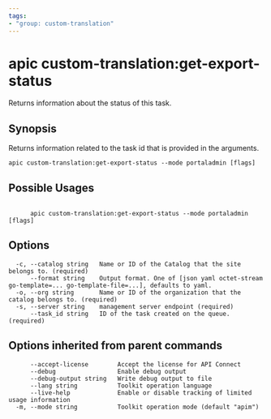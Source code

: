 ```yaml
---
tags:
- "group: custom-translation"
---
```

# apic custom-translation:get-export-status

Returns information about the status of this task.

## Synopsis

Returns information related to the task id that is provided in the arguments.

```
apic custom-translation:get-export-status --mode portaladmin [flags]
```

## Possible Usages

```

      apic custom-translation:get-export-status --mode portaladmin [flags]

```

## Options

```
  -c, --catalog string   Name or ID of the Catalog that the site belongs to. (required)
      --format string    Output format. One of [json yaml octet-stream go-template=... go-template-file=...], defaults to yaml.
  -o, --org string       Name or ID of the organization that the catalog belongs to. (required)
  -s, --server string    management server endpoint (required)
      --task_id string   ID of the task created on the queue. (required)
```

## Options inherited from parent commands

```
      --accept-license        Accept the license for API Connect
      --debug                 Enable debug output
      --debug-output string   Write debug output to file
      --lang string           Toolkit operation language
      --live-help             Enable or disable tracking of limited usage information
  -m, --mode string           Toolkit operation mode (default "apim")
```
